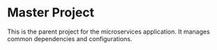 # Master Project
This is the parent project for the microservices application. It manages common dependencies and configurations.